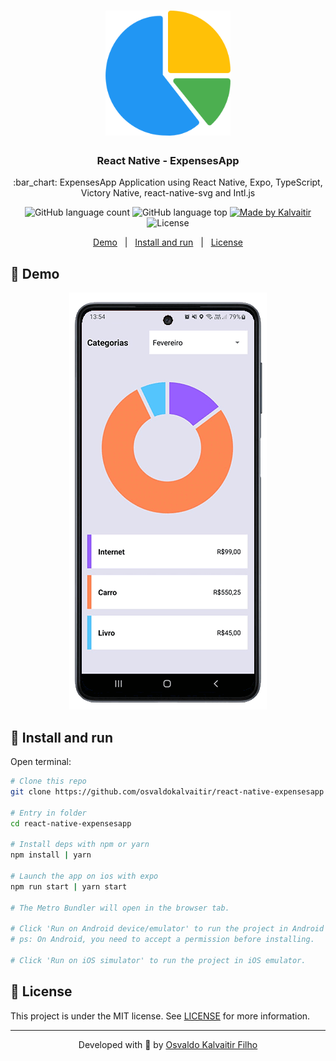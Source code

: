 <h1 align="center">
    <img src="/.github/assets/logo.png"
    width="200px"
    alt="Logo" />
</h1>

<h3 align="center">
  React Native - ExpensesApp
</h3>

<p align="center">
  :bar_chart: ExpensesApp Application using React Native, Expo, TypeScript, Victory Native, react-native-svg and Intl.js
</p>

<p align="center">
  <img alt="GitHub language count" src="https://img.shields.io/github/languages/count/osvaldokalvaitir/react-native-expensesapp.svg?color=00A83A">

  <img alt="GitHub language top" src="https://img.shields.io/github/languages/top/osvaldokalvaitir/react-native-expensesapp.svg?color=00A83A">

  <a href="https://kalvaitir.com/">
    <img alt="Made by Kalvaitir" src="https://img.shields.io/badge/made%20by-Kalvaitir-00A83A">
  </a>

  <img alt="License" src="https://img.shields.io/badge/license-MIT-00A83A">
</p>

<p align="center">
  <a href="#iphone-demo">Demo</a>&nbsp;&nbsp;&nbsp;|&nbsp;&nbsp;&nbsp;<a href="#wrench-install-and-run">Install and run</a>&nbsp;&nbsp;&nbsp;|&nbsp;&nbsp;&nbsp;<a href="#memo-license">License</a>
</p>

## :iphone: Demo

<p align="center">
  <img src="/.github/assets/demo.gif" alt="Demo" />
</p>

## :wrench: Install and run

Open terminal:

```sh
# Clone this repo
git clone https://github.com/osvaldokalvaitir/react-native-expensesapp

# Entry in folder
cd react-native-expensesapp

# Install deps with npm or yarn
npm install | yarn

# Launch the app on ios with expo
npm run start | yarn start

# The Metro Bundler will open in the browser tab.

# Click 'Run on Android device/emulator' to run the project in Android emulator.
# ps: On Android, you need to accept a permission before installing.

# Click 'Run on iOS simulator' to run the project in iOS emulator.
```

## :memo: License

This project is under the MIT license. See [LICENSE](/LICENSE) for more information.

---

<p align="center">
Developed with 💚 by <a href="https://www.linkedin.com/in/osvaldokalvaitir">Osvaldo Kalvaitir Filho</a>
</p>
